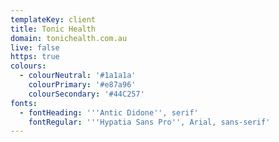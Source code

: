 ```yaml
---
templateKey: client
title: Tonic Health
domain: tonichealth.com.au
live: false
https: true
colours:
  - colourNeutral: '#1a1a1a'
    colourPrimary: '#e87a96'
    colourSecondary: '#44C257'
fonts:
  - fontHeading: '''Antic Didone'', serif'
    fontRegular: '''Hypatia Sans Pro'', Arial, sans-serif'
---
```

